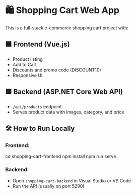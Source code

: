 # 🛍️ Shopping Cart Web App

This is a full-stack e-commerce shopping cart project with:

## 🟩 Frontend (Vue.js)
- Product listing
- Add to Cart
- Discounts and promo code (DISCOUNT10)
- Responsive UI

## 🟦 Backend (ASP.NET Core Web API)
- `/api/products` endpoint
- Serves product data with images, category, and price

## 🛠 How to Run Locally

### Frontend:
cd shopping-cart-frontend
npm install
npm run serve

### Backend:
- Open `shopping-cart-backend` in Visual Studio or VS Code
- Run the API (usually on port 5290)

